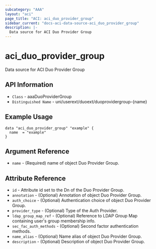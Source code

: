 ```yaml
---
subcategory: "AAA"
layout: "aci"
page_title: "ACI: aci_duo_provider_group"
sidebar_current: "docs-aci-data-source-aci_duo_provider_group"
description: |-
  Data source for ACI Duo Provider Group
---
```


# aci_duo_provider_group #
Data source for ACI Duo Provider Group


## API Information ##
* `Class` - aaaDuoProviderGroup
* `Distinguished Name` - uni/userext/duoext/duoprovidergroup-{name}

## Example Usage ##

```hcl
data "aci_duo_provider_group" "example" {
  name  = "example"
}
```

## Argument Reference ##
* `name` - (Required) name of object Duo Provider Group.

## Attribute Reference ##
* `id` - Attribute id set to the Dn of the Duo Provider Group.
* `annotation` - (Optional) Annotation of object Duo Provider Group.
* `auth_choice` - (Optional) Authentication choice of object Duo Provider Group. 
* `provider_type` - (Optional) Type of the Auth Provider. 
* `ldap_group_map_ref` - (Optional) Reference to LDAP Group Map containing user's group membership info.
* `sec_fac_auth_methods` - (Optional) Second factor authentication methods. 
* `name_alias` - (Optional) Name alias of object Duo Provider Group.
* `description` - (Optional) Description of object Duo Provider Group.
